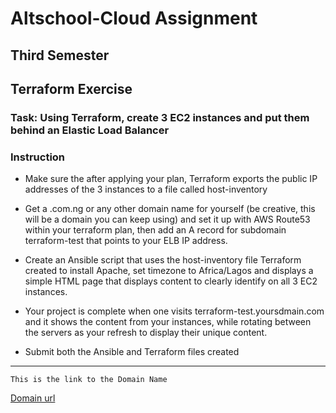 # Altschool-Cloud Assignment 

## Third Semester

## Terraform Exercise

### Task: Using Terraform, create 3 EC2 instances and put them behind an Elastic Load Balancer

### Instruction

- Make sure the after applying your plan, Terraform exports the public IP addresses of the 3 instances to a file called host-inventory

- Get a .com.ng or any other domain name for yourself (be creative, this will be a domain you can keep using) and set it up with AWS Route53 within your terraform plan, then add an A record for subdomain terraform-test that points to your ELB IP address.

- Create an Ansible script that uses the host-inventory file Terraform created to install Apache, set timezone to Africa/Lagos and displays a simple HTML page that displays content to clearly identify on all 3 EC2 instances.

- Your project is complete when one visits terraform-test.yoursdmain.com and it shows the content from your instances, while rotating between the servers as your refresh to display their unique content.

- Submit both the Ansible and Terraform files created

---

```
This is the link to the Domain Name
```

[Domain url](http://seyiakinnawo.live)

```

